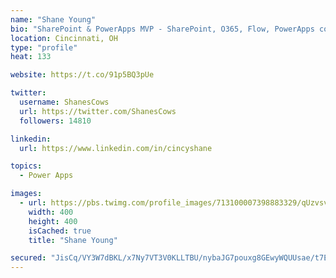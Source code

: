 ```yaml
---
name: "Shane Young"
bio: "SharePoint & PowerApps MVP - SharePoint, O365, Flow, PowerApps consulting? @PowerApps911 | Pure Snark? You found it."
location: Cincinnati, OH
type: "profile"
heat: 133

website: https://t.co/91p5BQ3pUe

twitter:
  username: ShanesCows
  url: https://twitter.com/ShanesCows
  followers: 14810

linkedin:
  url: https://www.linkedin.com/in/cincyshane

topics:
  - Power Apps

images:
  - url: https://pbs.twimg.com/profile_images/713100007398883329/qUzvsvQ3_400x400.jpg
    width: 400
    height: 400
    isCached: true
    title: "Shane Young"

secured: "JisCq/VY3W7dBKL/x7Ny7VT3V0KLLTBU/nybaJG7pouxg8GEwyWQUUsae/t7EyR9k/QZg1AsmlRKv3I0JG4ZqojGFrRccJIfaL6z6X8OUxnsA1tNBkXpBaazuvJvS2+ybiwlnyaTnHhzZIkAFhrbdbmWwXqAkg7RfbQNMGxdZRv317p6jckhcWVads4+JxjbLGYrG1h4+3zxMaW/huVyKLUPzEHbYs73ZOt8wBof87K5ODSPJO7/q4gyTRmzUj5Yp7ugWI0F7/kAdRFNjGKeKYYnYqqtq9p93QfowOZlRSyLegKoaNqDjnNbHQCL1kL4n9XjcAeoWtktXOTMQOddtyePKEUxw+5OFBkpY9h5PzKltblpK/qVslo17xGKNJQvIL9kyGbuhMajCqKa2ci72Wo7lSUIFFdCOg6ggTdyJDU=;vu1pu27SxpS6QrqtMpFnWg=="
---
```


